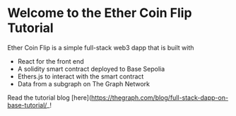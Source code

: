 # Welcome to the Ether Coin Flip Tutorial

Ether Coin Flip is a simple full-stack web3 dapp that is built with

- React for the front end
- A solidity smart contract deployed to Base Sepolia
- Ethers.js to interact with the smart contract
- Data from a subgraph on The Graph Network

Read the tutorial blog [here](https://thegraph.com/blog/full-stack-dapp-on-base-tutorial/_!
